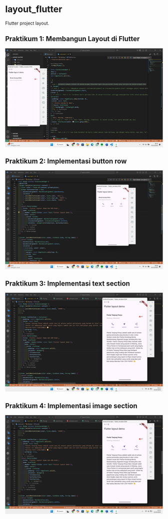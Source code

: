 # layout_flutter

Flutter project layout.

## Praktikum 1: Membangun Layout di Flutter

![Screenshot layout_flutter](images/01.png)

## Praktikum 2: Implementasi button row
![Screenshot layout_flutter](images/02.png)

## Praktikum 3: Implementasi text section
![Screenshot layout_flutter](images/03.png)

## Praktikum 4: Implementasi image section
![Screenshot layout_flutter](images/03.png)

